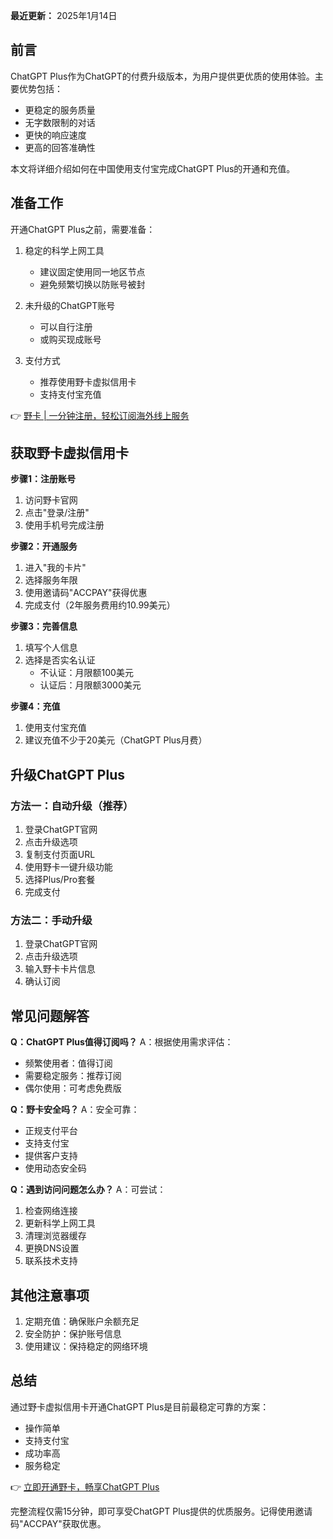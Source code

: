 **最近更新：** 2025年1月14日

## 前言

ChatGPT Plus作为ChatGPT的付费升级版本，为用户提供更优质的使用体验。主要优势包括：
- 更稳定的服务质量
- 无字数限制的对话
- 更快的响应速度
- 更高的回答准确性

本文将详细介绍如何在中国使用支付宝完成ChatGPT Plus的开通和充值。

## 准备工作

开通ChatGPT Plus之前，需要准备：

1. 稳定的科学上网工具
   - 建议固定使用同一地区节点
   - 避免频繁切换以防账号被封

2. 未升级的ChatGPT账号
   - 可以自行注册
   - 或购买现成账号

3. 支付方式
   - 推荐使用野卡虚拟信用卡
   - 支持支付宝充值

👉 [野卡 | 一分钟注册，轻松订阅海外线上服务](https://bit.ly/bewildcard)

## 获取野卡虚拟信用卡

**步骤1：注册账号**
1. 访问野卡官网
2. 点击"登录/注册"
3. 使用手机号完成注册

**步骤2：开通服务**
1. 进入"我的卡片"
2. 选择服务年限
3. 使用邀请码"ACCPAY"获得优惠
4. 完成支付（2年服务费用约10.99美元）

**步骤3：完善信息**
1. 填写个人信息
2. 选择是否实名认证
   - 不认证：月限额100美元
   - 认证后：月限额3000美元

**步骤4：充值**
1. 使用支付宝充值
2. 建议充值不少于20美元（ChatGPT Plus月费）

## 升级ChatGPT Plus

### 方法一：自动升级（推荐）

1. 登录ChatGPT官网
2. 点击升级选项
3. 复制支付页面URL
4. 使用野卡一键升级功能
5. 选择Plus/Pro套餐
6. 完成支付

### 方法二：手动升级

1. 登录ChatGPT官网
2. 点击升级选项
3. 输入野卡卡片信息
4. 确认订阅

## 常见问题解答

**Q：ChatGPT Plus值得订阅吗？**
A：根据使用需求评估：
- 频繁使用者：值得订阅
- 需要稳定服务：推荐订阅
- 偶尔使用：可考虑免费版

**Q：野卡安全吗？**
A：安全可靠：
- 正规支付平台
- 支持支付宝
- 提供客户支持
- 使用动态安全码

**Q：遇到访问问题怎么办？**
A：可尝试：
1. 检查网络连接
2. 更新科学上网工具
3. 清理浏览器缓存
4. 更换DNS设置
5. 联系技术支持

## 其他注意事项

1. 定期充值：确保账户余额充足
2. 安全防护：保护账号信息
3. 使用建议：保持稳定的网络环境

## 总结

通过野卡虚拟信用卡开通ChatGPT Plus是目前最稳定可靠的方案：
- 操作简单
- 支持支付宝
- 成功率高
- 服务稳定

👉 [立即开通野卡，畅享ChatGPT Plus](https://bit.ly/bewildcard)

完整流程仅需15分钟，即可享受ChatGPT Plus提供的优质服务。记得使用邀请码"ACCPAY"获取优惠。